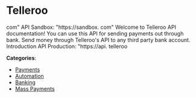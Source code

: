 # Telleroo


com" API Sandbox: "https://sandbox. com" Welcome to Telleroo API documentation! You can use this API for sending payments out through bank. Send money through Telleroo's API to any third party bank account.  Introduction API Production: "https://api. telleroo



**Categories**:
- [Payments](https://github.com/apis-list/apis-list#payments)
- [Automation](https://github.com/apis-list/apis-list#automation)
- [Banking](https://github.com/apis-list/apis-list#banking)
- [Mass Payments](https://github.com/apis-list/apis-list#mass-payments)







